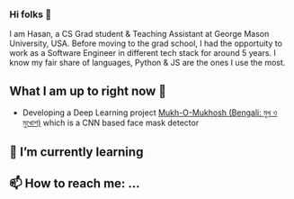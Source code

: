 <!--
**hasanmansur/hasanmansur** is a ✨ _special_ ✨ repository because its `README.md` (this file) appears on your GitHub profile.
-->

### Hi folks  👋
I am Hasan, a CS Grad student & Teaching Assistant at George Mason University, USA. Before moving to the grad school, I had the opportuity to work as a Software Engineer in different tech stack for around 5 years. I know my fair share of languages, Python & JS are the ones I use the most.

## What I am up to right now 🔭
- Developing a Deep Learning project [Mukh-O-Mukhosh (Bengali: মুখ ও মুখোশ)](https://github.com/hasanmansur/Mukh-O-Mukhosh) which is a CNN based face mask detector

## 🌱 I’m currently learning

## 📫 How to reach me: ...

<!--
Here are some ideas to get you started:
- 👯 I’m looking to collaborate on ...
- 🤔 I’m looking for help with ...
- 💬 Ask me about ...
- 😄 Pronouns: ...
- ⚡ Fun fact: ...
-->
